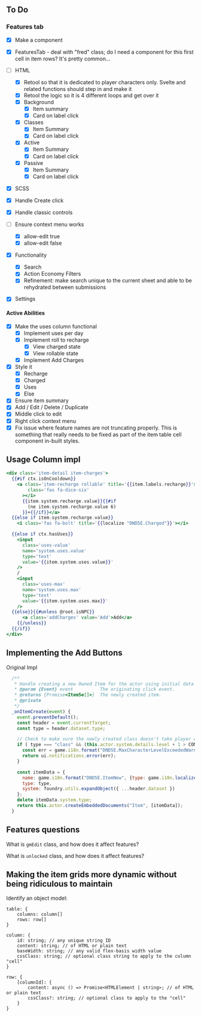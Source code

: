 ## To Do

### Features tab

- [x] Make a component
- [x] FeaturesTab - deal with "fred" class; do I need a component for this first cell in item rows? It's pretty common...
- [ ] HTML
  - [x] Retool so that it is dedicated to player characters only. Svelte and related functions should step in and make it
  - [x] Retool the logic so it is 4 different loops and get over it
  - [x] Background
    - [x] Item summary
    - [x] Card on label click
  - [x] Classes
    - [x] Item Summary
    - [x] Card on label click
  - [x] Active
    - [x] Item Summary
    - [x] Card on label click
  - [x] Passive
    - [x] Item Summary
    - [x] Card on label click
- [x] SCSS
- [x] Handle Create click
- [x] Handle classic controls
- [ ] Ensure context menu works
  - [x] allow-edit true
  - [x] allow-edit false
- [x] Functionality
  - [x] Search
  - [x] Action Economy Filters
  - [x] Refinement: make search unique to the current sheet and able to be rehydrated between submissions
- [x] Settings


#### Active Abilities

- [x] Make the uses column functional
  - [x] Implement uses per day
  - [x] Implement roll to recharge
    - [x] View charged state
    - [x] View rollable state
  - [x] Implement Add Charges 
- [x] Style it
  - [x] Recharge
  - [x] Charged
  - [x] Uses
  - [x] Else
- [x] Ensure item summary
- [x] Add / Edit / Delete / Duplicate
- [x] Middle click to edit
- [x] Right click context menu
- [x] Fix issue where feature names are not truncating properly. This is something that really needs to be fixed as part of the item table cell component in-built styles.

## Usage Column impl

```hbs
<div class='item-detail item-charges'>
  {{#if ctx.isOnCooldown}}
    <a class='item-recharge rollable' title='{{item.labels.recharge}}'><i
        class='fas fa-dice-six'
      ></i>
      {{item.system.recharge.value}}{{#if
        (ne item.system.recharge.value 6)
      }}+{{/if}}</a>
  {{else if item.system.recharge.value}}
    <i class='fas fa-bolt' title='{{localize "DND5E.Charged"}}'></i>

  {{else if ctx.hasUses}}
    <input
      class='uses-value'
      name='system.uses.value'
      type='text'
      value='{{item.system.uses.value}}'
    />
    /
    <input
      class='uses-max'
      name='system.uses.max'
      type='text'
      value='{{item.system.uses.max}}'
    />
  {{else}}{{#unless @root.isNPC}}
      <a class='addCharges' value='Add'>Add</a>
    {{/unless}}
  {{/if}}
</div>
```

## Implementing the Add Buttons

Original Impl

```js
  /**
   * Handle creating a new Owned Item for the actor using initial data defined in the HTML dataset.
   * @param {Event} event          The originating click event.
   * @returns {Promise<Item5e[]>}  The newly created item.
   * @private
   */
  _onItemCreate(event) {
    event.preventDefault();
    const header = event.currentTarget;
    const type = header.dataset.type;

    // Check to make sure the newly created class doesn't take player over level cap
    if ( type === "class" && (this.actor.system.details.level + 1 > CONFIG.DND5E.maxLevel) ) {
      const err = game.i18n.format("DND5E.MaxCharacterLevelExceededWarn", {max: CONFIG.DND5E.maxLevel});
      return ui.notifications.error(err);
    }

    const itemData = {
      name: game.i18n.format("DND5E.ItemNew", {type: game.i18n.localize(CONFIG.Item.typeLabels[type])}),
      type: type,
      system: foundry.utils.expandObject({ ...header.dataset })
    };
    delete itemData.system.type;
    return this.actor.createEmbeddedDocuments("Item", [itemData]);
  }
```

## Features questions

What is `gmEdit` class, and how does it affect features?

What is `unlocked` class, and how does it affect features?

## Making the item grids more dynamic without being ridiculous to maintain

Identify an object model:

```
table: {
    columns: column[]
    rows: row[]
}

column: {
    id: string; // any unique string ID
    content: string; // of HTML or plain text
    baseWidth: string; // any valid flex-basis width value
    cssClass: string; // optional class string to apply to the column "cell"
}

row: {
    [columnId]: {
        content: async () => Promise<HTMLElement | string>; // of HTML or plain text
        cssClass?: string; // optional class to apply to the "cell"
    }
}
```
